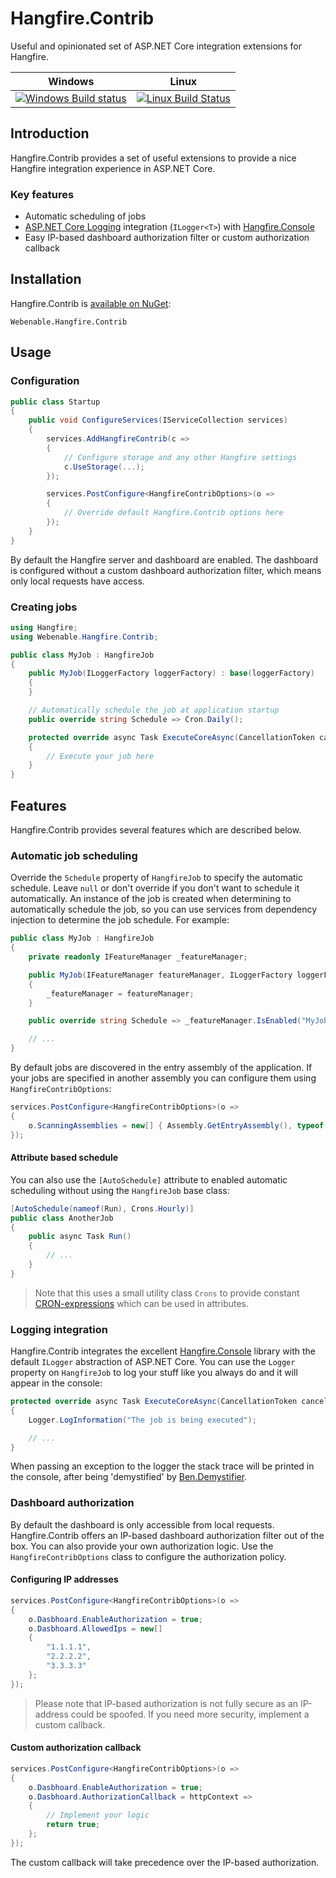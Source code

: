 # Hangfire.Contrib
Useful and opinionated set of ASP.NET Core integration extensions for Hangfire.

| Windows | Linux |
| --- | --- |
| [![Windows Build status](https://ci.appveyor.com/api/projects/status/49lhxdj0nuu5x9fe?svg=true)](https://ci.appveyor.com/project/henkmollema/hangfire-contrib) | [![Linux Build Status](https://travis-ci.org/webenablebv/Hangfire.Contrib.svg?branch=master)](https://travis-ci.org/webenablebv/Hangfire.Contrib) |

## Introduction
Hangfire.Contrib provides a set of useful extensions to provide a nice Hangfire integration experience in ASP.NET Core.

### Key features
- Automatic scheduling of jobs
- [ASP.NET Core Logging](https://github.com/aspnet/Logging) integration (`ILogger<T>`) with [Hangfire.Console](https://github.com/pieceofsummer/Hangfire.Console)
- Easy IP-based dashboard authorization filter or custom authorization callback

## Installation
Hangfire.Contrib is [available on NuGet](https://www.nuget.org/packages/Webenable.Hangfire.Contrib):

```
Webenable.Hangfire.Contrib
```

## Usage

### Configuration

```cs
public class Startup
{
    public void ConfigureServices(IServiceCollection services)
    {
        services.AddHangfireContrib(c =>
        {
            // Configure storage and any other Hangfire settings
            c.UseStorage(...);
        });

        services.PostConfigure<HangfireContribOptions>(o =>
        {
            // Override default Hangfire.Contrib options here
        });
    }
}
```

By default the Hangfire server and dashboard are enabled. The dashboard is configured without a custom dashboard authorization filter, which means only local requests have access.

### Creating jobs

```cs
using Hangfire;
using Webenable.Hangfire.Contrib;

public class MyJob : HangfireJob
{
    public MyJob(ILoggerFactory loggerFactory) : base(loggerFactory)
    {
    }

    // Automatically schedule the job at application startup
    public override string Schedule => Cron.Daily();

    protected override async Task ExecuteCoreAsync(CancellationToken cancellationToken)
    {
        // Execute your job here
    }
}
```

## Features
Hangfire.Contrib provides several features which are described below.

### Automatic job scheduling

Override the `Schedule` property of `HangfireJob` to specify the automatic schedule. Leave `null` or don't override if you don't want to schedule it automatically. An instance of the job is created when determining to automatically schedule the job, so you can use services from dependency injection to determine the job schedule. For example:

```cs
public class MyJob : HangfireJob
{
    private readonly IFeatureManager _featureManager;

    public MyJob(IFeatureManager featureManager, ILoggerFactory loggerFactory) : base(loggerFactory)
    {
        _featureManager = featureManager;
    }

    public override string Schedule => _featureManager.IsEnabled("MyJob") ? Cron.Daily() : null;

    // ...
}
```

By default jobs are discovered in the entry assembly of the application. If your jobs are specified in another assembly you can configure them using `HangfireContribOptions`:

```cs
services.PostConfigure<HangfireContribOptions>(o =>
{
    o.ScanningAssemblies = new[] { Assembly.GetEntryAssembly(), typeof(Foo).Assembly,, typeof(Bar).Assembly };
});
```

#### Attribute based schedule
You can also use the `[AutoSchedule]` attribute to enabled automatic scheduling without using the `HangfireJob` base class:

```cs
[AutoSchedule(nameof(Run), Crons.Hourly)]
public class AnotherJob
{
    public async Task Run()
    {
        // ...
    }
}
```

> Note that this uses a small utility class `Crons` to provide constant [CRON-expressions](https://en.wikipedia.org/wiki/Cron) which can be used in attributes.

### Logging integration
Hangfire.Contrib integrates the excellent [Hangfire.Console](https://github.com/pieceofsummer/Hangfire.Console) library with the default `ILogger` abstraction of ASP.NET Core. You can use the `Logger` property on `HangfireJob` to log your stuff like you always do and it will appear in the console:

```cs
protected override async Task ExecuteCoreAsync(CancellationToken cancellationToken)
{
    Logger.LogInformation("The job is being executed");

    // ...
}
```

When passing an exception to the logger the stack trace will be printed in the console, after being 'demystified' by [Ben.Demystifier](https://github.com/benaadams/Ben.Demystifier).

### Dashboard authorization
By default the dashboard is only accessible from local requests. Hangfire.Contrib offers an IP-based dashboard authorization filter out of the box.
You can also provide your own authorization logic.  Use the `HangfireContribOptions` class to configure the authorization policy.

#### Configuring IP addresses
```cs
services.PostConfigure<HangfireContribOptions>(o =>
{
    o.Dasbhoard.EnableAuthorization = true;
    o.Dasbhoard.AllowedIps = new[]
    {
        "1.1.1.1",
        "2.2.2.2",
        "3.3.3.3"
    };
});
```

> Please note that IP-based authorization is not fully secure as an IP-address could be spoofed. If you need more security, implement a custom callback.

#### Custom authorization callback

```cs
services.PostConfigure<HangfireContribOptions>(o =>
{
    o.Dasbhoard.EnableAuthorization = true;
    o.Dasbhoard.AuthorizationCallback = httpContext =>
    {
        // Implement your logic
        return true;
    };
});
```

The custom callback will take precedence over the IP-based authorization.
